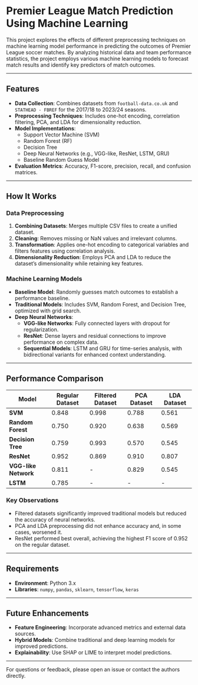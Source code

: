 # Premier League Match Prediction Using Machine Learning

This project explores the effects of different preprocessing techniques on machine learning model performance in predicting the outcomes of Premier League soccer matches. By analyzing historical data and team performance statistics, the project employs various machine learning models to forecast match results and identify key predictors of match outcomes.

---

## Features
- **Data Collection**: Combines datasets from `football-data.co.uk` and `STATHEAD - FBREF` for the 2017/18 to 2023/24 seasons.
- **Preprocessing Techniques**: Includes one-hot encoding, correlation filtering, PCA, and LDA for dimensionality reduction.
- **Model Implementations**:
  - Support Vector Machine (SVM)
  - Random Forest (RF)
  - Decision Tree
  - Deep Neural Networks (e.g., VGG-like, ResNet, LSTM, GRU)
  - Baseline Random Guess Model
- **Evaluation Metrics**: Accuracy, F1-score, precision, recall, and confusion matrices.

---

## How It Works
### Data Preprocessing
1. **Combining Datasets**: Merges multiple CSV files to create a unified dataset.
2. **Cleaning**: Removes missing or NaN values and irrelevant columns.
3. **Transformation**: Applies one-hot encoding to categorical variables and filters features using correlation analysis.
4. **Dimensionality Reduction**: Employs PCA and LDA to reduce the dataset’s dimensionality while retaining key features.

### Machine Learning Models
- **Baseline Model**: Randomly guesses match outcomes to establish a performance baseline.
- **Traditional Models**: Includes SVM, Random Forest, and Decision Tree, optimized with grid search.
- **Deep Neural Networks**:
  - **VGG-like Networks**: Fully connected layers with dropout for regularization.
  - **ResNet**: Dense layers and residual connections to improve performance on complex data.
  - **Sequential Models**: LSTM and GRU for time-series analysis, with bidirectional variants for enhanced context understanding.

---

## Performance Comparison
| Model                  | Regular Dataset | Filtered Dataset | PCA Dataset | LDA Dataset |
|------------------------|-----------------|------------------|-------------|-------------|
| **SVM**               | 0.848          | 0.998            | 0.788       | 0.561       |
| **Random Forest**     | 0.750          | 0.920            | 0.638       | 0.569       |
| **Decision Tree**     | 0.759          | 0.993            | 0.570       | 0.545       |
| **ResNet**            | 0.952          | 0.869            | 0.910       | 0.807       |
| **VGG-like Network**  | 0.811          | -                | 0.829       | 0.545       |
| **LSTM**              | 0.785          | -                | -           | -           |

### Key Observations
- Filtered datasets significantly improved traditional models but reduced the accuracy of neural networks.
- PCA and LDA preprocessing did not enhance accuracy and, in some cases, worsened it.
- ResNet performed best overall, achieving the highest F1 score of 0.952 on the regular dataset.

---

## Requirements
- **Environment**: Python 3.x
- **Libraries**: `numpy`, `pandas`, `sklearn`, `tensorflow`, `keras`

---

## Future Enhancements
- **Feature Engineering**: Incorporate advanced metrics and external data sources.
- **Hybrid Models**: Combine traditional and deep learning models for improved predictions.
- **Explainability**: Use SHAP or LIME to interpret model predictions.

---

For questions or feedback, please open an issue or contact the authors directly.
